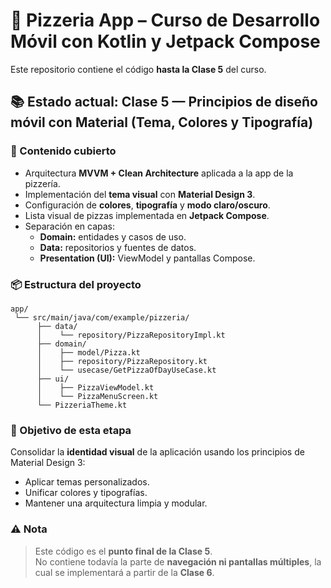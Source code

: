 # 🍕 Pizzeria App – Curso de Desarrollo Móvil con Kotlin y Jetpack Compose

Este repositorio contiene el código **hasta la Clase 5** del curso.

## 📚 Estado actual: Clase 5 — Principios de diseño móvil con Material (Tema, Colores y Tipografía)

### 🔹 Contenido cubierto
- Arquitectura **MVVM + Clean Architecture** aplicada a la app de la pizzería.
- Implementación del **tema visual** con **Material Design 3**.
- Configuración de **colores**, **tipografía** y **modo claro/oscuro**.
- Lista visual de pizzas implementada en **Jetpack Compose**.
- Separación en capas:
  - **Domain:** entidades y casos de uso.
  - **Data:** repositorios y fuentes de datos.
  - **Presentation (UI):** ViewModel y pantallas Compose.

### 📦 Estructura del proyecto
```
app/
 └── src/main/java/com/example/pizzeria/
      ├── data/
      │    └── repository/PizzaRepositoryImpl.kt
      ├── domain/
      │    ├── model/Pizza.kt
      │    ├── repository/PizzaRepository.kt
      │    └── usecase/GetPizzaOfDayUseCase.kt
      ├── ui/
      │    ├── PizzaViewModel.kt
      │    └── PizzaMenuScreen.kt
      └── PizzeriaTheme.kt
```

### 🧠 Objetivo de esta etapa
Consolidar la **identidad visual** de la aplicación usando los principios de Material Design 3:
- Aplicar temas personalizados.
- Unificar colores y tipografías.
- Mantener una arquitectura limpia y modular.

### ⚠️ Nota
> Este código es el **punto final de la Clase 5**.  
> No contiene todavía la parte de **navegación ni pantallas múltiples**, la cual se implementará a partir de la **Clase 6**.

